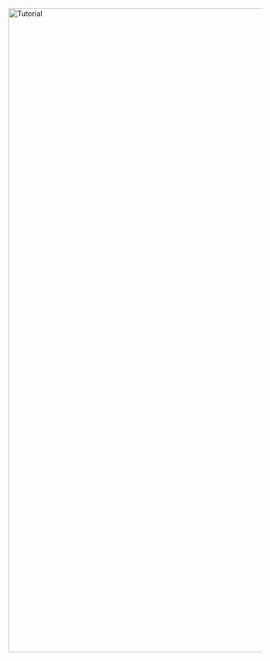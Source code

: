 <img width="1280" alt="Tutorial" src="https://github.com/23sjuCapstone/yesql_back/assets/102463368/a58b7c4d-123b-42b6-b1d8-063abd751624">
